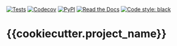 [![Tests](https://github.com/{{cookiecutter.github_user}}/{{cookiecutter.project_name}}/workflows/Tests/badge.svg)](https://github.com/{{cookiecutter.github_user}}/{{cookiecutter.project_name}}/actions?workflow=Tests)
[![Codecov](https://codecov.io/gh/{{cookiecutter.github_user}}/{{cookiecutter.project_name}}/branch/master/graph/badge.svg)](https://codecov.io/gh/{{cookiecutter.github_user}}/{{cookiecutter.project_name}})
[![PyPI](https://img.shields.io/pypi/v/{{cookiecutter.project_name}}.svg)](https://pypi.org/project/{{cookiecutter.project_name}}/)
[![Read the Docs](https://readthedocs.org/projects/{{cookiecutter.project_name}}/badge/)](https://{{cookiecutter.project_name}}.readthedocs.io/)
[![Code style: black](https://img.shields.io/badge/code%20style-black-000000.svg)](https://github.com/psf/black)

# {{cookiecutter.project_name}}
